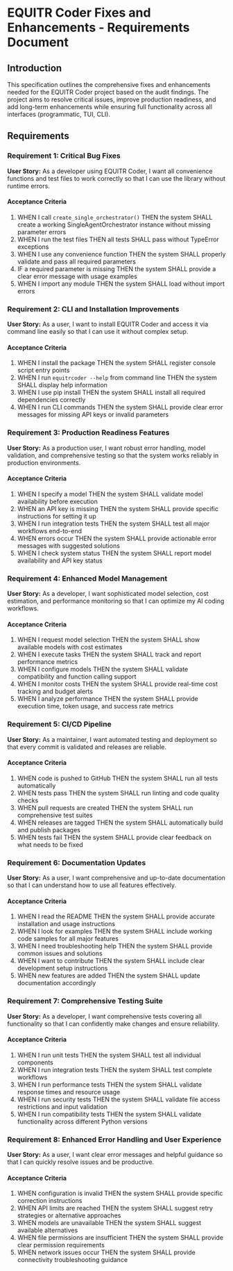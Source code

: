 # EQUITR Coder Fixes and Enhancements - Requirements Document

## Introduction

This specification outlines the comprehensive fixes and enhancements needed for the EQUITR Coder project based on the audit findings. The project aims to resolve critical issues, improve production readiness, and add long-term enhancements while ensuring full functionality across all interfaces (programmatic, TUI, CLI).

## Requirements

### Requirement 1: Critical Bug Fixes

**User Story:** As a developer using EQUITR Coder, I want all convenience functions and test files to work correctly so that I can use the library without runtime errors.

#### Acceptance Criteria

1. WHEN I call `create_single_orchestrator()` THEN the system SHALL create a working SingleAgentOrchestrator instance without missing parameter errors
2. WHEN I run the test files THEN all tests SHALL pass without TypeError exceptions
3. WHEN I use any convenience function THEN the system SHALL properly validate and pass all required parameters
4. IF a required parameter is missing THEN the system SHALL provide a clear error message with usage examples
5. WHEN I import any module THEN the system SHALL load without import errors

### Requirement 2: CLI and Installation Improvements

**User Story:** As a user, I want to install EQUITR Coder and access it via command line easily so that I can use it without complex setup.

#### Acceptance Criteria

1. WHEN I install the package THEN the system SHALL register console script entry points
2. WHEN I run `equitrcoder --help` from command line THEN the system SHALL display help information
3. WHEN I use pip install THEN the system SHALL install all required dependencies correctly
4. WHEN I run CLI commands THEN the system SHALL provide clear error messages for missing API keys or invalid parameters

### Requirement 3: Production Readiness Features

**User Story:** As a production user, I want robust error handling, model validation, and comprehensive testing so that the system works reliably in production environments.

#### Acceptance Criteria

1. WHEN I specify a model THEN the system SHALL validate model availability before execution
2. WHEN an API key is missing THEN the system SHALL provide specific instructions for setting it up
3. WHEN I run integration tests THEN the system SHALL test all major workflows end-to-end
4. WHEN errors occur THEN the system SHALL provide actionable error messages with suggested solutions
5. WHEN I check system status THEN the system SHALL report model availability and API key status

### Requirement 4: Enhanced Model Management

**User Story:** As a developer, I want sophisticated model selection, cost estimation, and performance monitoring so that I can optimize my AI coding workflows.

#### Acceptance Criteria

1. WHEN I request model selection THEN the system SHALL show available models with cost estimates
2. WHEN I execute tasks THEN the system SHALL track and report performance metrics
3. WHEN I configure models THEN the system SHALL validate compatibility and function calling support
4. WHEN I monitor costs THEN the system SHALL provide real-time cost tracking and budget alerts
5. WHEN I analyze performance THEN the system SHALL provide execution time, token usage, and success rate metrics

### Requirement 5: CI/CD Pipeline

**User Story:** As a maintainer, I want automated testing and deployment so that every commit is validated and releases are reliable.

#### Acceptance Criteria

1. WHEN code is pushed to GitHub THEN the system SHALL run all tests automatically
2. WHEN tests pass THEN the system SHALL run linting and code quality checks
3. WHEN pull requests are created THEN the system SHALL run comprehensive test suites
4. WHEN releases are tagged THEN the system SHALL automatically build and publish packages
5. WHEN tests fail THEN the system SHALL provide clear feedback on what needs to be fixed

### Requirement 6: Documentation Updates

**User Story:** As a user, I want comprehensive and up-to-date documentation so that I can understand how to use all features effectively.

#### Acceptance Criteria

1. WHEN I read the README THEN the system SHALL provide accurate installation and usage instructions
2. WHEN I look for examples THEN the system SHALL include working code samples for all major features
3. WHEN I need troubleshooting help THEN the system SHALL provide common issues and solutions
4. WHEN I want to contribute THEN the system SHALL include clear development setup instructions
5. WHEN new features are added THEN the system SHALL update documentation accordingly

### Requirement 7: Comprehensive Testing Suite

**User Story:** As a developer, I want comprehensive tests covering all functionality so that I can confidently make changes and ensure reliability.

#### Acceptance Criteria

1. WHEN I run unit tests THEN the system SHALL test all individual components
2. WHEN I run integration tests THEN the system SHALL test complete workflows
3. WHEN I run performance tests THEN the system SHALL validate response times and resource usage
4. WHEN I run security tests THEN the system SHALL validate file access restrictions and input validation
5. WHEN I run compatibility tests THEN the system SHALL validate functionality across different Python versions

### Requirement 8: Enhanced Error Handling and User Experience

**User Story:** As a user, I want clear error messages and helpful guidance so that I can quickly resolve issues and be productive.

#### Acceptance Criteria

1. WHEN configuration is invalid THEN the system SHALL provide specific correction instructions
2. WHEN API limits are reached THEN the system SHALL suggest retry strategies or alternative approaches
3. WHEN models are unavailable THEN the system SHALL suggest available alternatives
4. WHEN file permissions are insufficient THEN the system SHALL provide clear permission requirements
5. WHEN network issues occur THEN the system SHALL provide connectivity troubleshooting guidance